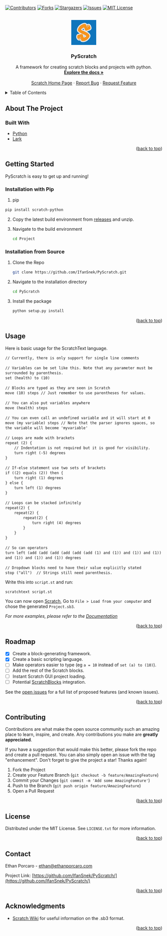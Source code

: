 <div id="top"></div>

[![Contributors][contributors-shield]][contributors-url]
[![Forks][forks-shield]][forks-url]
[![Stargazers][stars-shield]][stars-url]
[![Issues][issues-shield]][issues-url]
[![MIT License][license-shield]][license-url]



<!-- PROJECT LOGO -->
<br />
<div align="center">
  <a href="https://github.com/IfanSnek/PyScratch">
    <img src="images/logo.png" alt="Logo" width="80" height="80">
  </a>

<h3 align="center">PyScratch</h3>

  <p align="center">
    A framework for creating scratch blocks and projects with python.
    <br />
    <a href="https://pyscratch.readthedocs.io/en/latest/"><strong>Explore the docs »</strong></a>
    <br />
    <br />
    <a href="https://scratch.mit.edu/projects/editor/">Scratch Home Page</a>
    ·
    <a href="https://github.com/IfanSnek/PyScratch/issues">Report Bug</a>
    ·
    <a href="https://github.com/IfanSnek/PyScratch/issues">Request Feature</a>
  </p>
</div>



<!-- TABLE OF CONTENTS -->
<details>
  <summary>Table of Contents</summary>
  <ol>
    <li>
      <a href="#about-the-project">About The Project</a>
      <ul>
        <li><a href="#built-with">Built With</a></li>
      </ul>
    </li>
    <li>
      <a href="#getting-started">Getting Started</a>
      <ul>
        <li><a href="#prerequisites">Prerequisites</a></li>
        <li><a href="#installation">Installation</a></li>
      </ul>
    </li>
    <li><a href="#usage">Usage</a></li>
    <li><a href="#roadmap">Roadmap</a></li>
    <li><a href="#contributing">Contributing</a></li>
    <li><a href="#license">License</a></li>
    <li><a href="#contact">Contact</a></li>
    <li><a href="#acknowledgments">Acknowledgments</a></li>
  </ol>
</details>



<!-- ABOUT THE PROJECT -->

## About The Project

### Built With

* [Python](https://www.python.org/)
* [Lark](https://github.com/lark-parser/lark)

<p align="right">(<a href="#top">back to top</a>)</p>



<!-- GETTING STARTED -->

## Getting Started

PyScratch is easy to get up and running!

### Installation with Pip

1. pip
  ```sh
  pip install scratch-python
  ```
2. Copy the latest build environment from [releases](https://github.com/IfanSnek/PyScratch/releases) and unzip.

3. Navigate to the build environment
   ```sh
   cd Project
   ```

### Installation from Source

1. Clone the Repo
   ```sh
   git clone https://github.com/IfanSnek/PyScratch.git
   ```
2. Navigate to the installation directory
   ```sh
   cd PyScratch
   ```
3. Install the package
   ```sh
   python setup.py install
   ```

<p align="right">(<a href="#top">back to top</a>)</p>



<!-- USAGE EXAMPLES -->

## Usage

Here is basic usage for the ScratchText language.

```text
// Currently, there is only support for single line comments

// Variables can be set like this. Note that any parameter must be surrounded by parenthesis.
set (health) to (10)

// Blocks are typed as they are seen in Scratch
move (10) steps // Just remember to use parentheses for values.

// You can also put variables anywhere
move (health) steps

// You can even call an undefined variable and it will start at 0
move (my variable) steps // Note that the parser ignores spaces, so the variable will become 'myvariable'

// Loops are made with brackets
repeat (2) {
    // Indentation is not required but it is good for visibility.
    turn right (-5) degrees
}

// If-else statement use two sets of brackets
if ((2) equals (2)) then {
    turn right (1) degrees
} else {
    turn left (1) degrees
}

// Loops can be stacked infinitely
repeat(2) {
    repeat(2) {
        repeat(2) {
            turn right (4) degrees
        }
    }
}

// So can operators
turn left (add (add (add (add (add (add (1) and (1)) and (1)) and (1)) and (1)) and (1)) and (1)) degrees

// Dropdown blocks need to have their value explicitly stated
stop ("all")  // Strings still need parenthesis.
```

Write this into `script.st` and run:

```sh
scratchtext script.st
```


You can now open [Scratch](https://scratch.mit.edu/projects/editor/), Go to `File > Load from your computer` and
chose the generated `Project.sb3`.

_For more examples, please refer to the [Documentation](https://pyscratch.readthedocs.io/en/latest/)_

<p align="right">(<a href="#top">back to top</a>)</p>



<!-- ROADMAP -->

## Roadmap

- [x] Create a block-generating framework.
- [x] Create a basic scripting language.
- [ ] Make operators easier to type (eg `a = 10` instead of `set (a) to (10)`).
- [ ] Add the rest of the Scratch blocks.
- [ ] Instant Scratch GUI project loading.
- [ ] Potential [ScratchBlocks](https://github.com/scratchblocks/scratchblocks) integration.

See the [open issues](https://github.com/IfanSnek/PyScratch/issues) for a full list of proposed features (and known
issues).

<p align="right">(<a href="#top">back to top</a>)</p>



<!-- CONTRIBUTING -->

## Contributing

Contributions are what make the open source community such an amazing place to learn, inspire, and create. Any
contributions you make are **greatly appreciated**.

If you have a suggestion that would make this better, please fork the repo and create a pull request. You can also
simply open an issue with the tag "enhancement".
Don't forget to give the project a star! Thanks again!

1. Fork the Project
2. Create your Feature Branch (`git checkout -b feature/AmazingFeature`)
3. Commit your Changes (`git commit -m 'Add some AmazingFeature'`)
4. Push to the Branch (`git push origin feature/AmazingFeature`)
5. Open a Pull Request

<p align="right">(<a href="#top">back to top</a>)</p>



<!-- LICENSE -->

## License

Distributed under the MIT License. See `LICENSE.txt` for more information.

<p align="right">(<a href="#top">back to top</a>)</p>



<!-- CONTACT -->

## Contact

Ethan Porcaro - ethan@ethanporcaro.com

Project Link: [https://github.com/IfanSnek/PyScratch/](https://github.com/IfanSnek/PyScratch/)

<p align="right">(<a href="#top">back to top</a>)</p>



<!-- ACKNOWLEDGMENTS -->

## Acknowledgments

* [Scratch Wiki](https://en.scratch-wiki.info/wiki/Scratch_File_Format) for useful information on the .sb3 format.

<p align="right">(<a href="#top">back to top</a>)</p>



<!-- MARKDOWN LINKS & IMAGES -->
<!-- https://www.markdownguide.org/basic-syntax/#reference-style-links -->

[contributors-shield]: https://img.shields.io/github/contributors/IfanSnek/PyScratch.svg?style=for-the-badge

[contributors-url]: https://github.com/IfanSnek/PyScratch/graphs/contributors

[forks-shield]: https://img.shields.io/github/forks/IfanSnek/PyScratch.svg?style=for-the-badge

[forks-url]: https://github.com/IfanSnek/PyScratch/network/members

[stars-shield]: https://img.shields.io/github/stars/IfanSnek/PyScratch.svg?style=for-the-badge

[stars-url]: https://github.com/IfanSnek/PyScratch/stargazers

[issues-shield]: https://img.shields.io/github/issues/IfanSnek/PyScratch.svg?style=for-the-badge

[issues-url]: https://github.com/IfanSnek/PyScratch/issues

[license-shield]: https://img.shields.io/github/license/IfanSnek/PyScratch.svg?style=for-the-badge

[license-url]: https://github.com/IfanSnek/PyScratch/blob/master/LICENSE.txt

[linkedin-shield]: https://img.shields.io/badge/-LinkedIn-black.svg?style=for-the-badge&logo=linkedin&colorB=555

[linkedin-url]: https://linkedin.com/in/linkedin_username

[product-screenshot]: images/screenshot.png